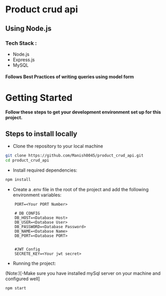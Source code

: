 # Product crud api

## Using Node.js

### Tech Stack :

- Node.js
- Express.js
- MySQL

#### Follows Best Practices of writing queries using model form

# Getting Started

#### Follow these steps to get your development environment set up for this project.

## Steps to install locally

- Clone the repository to your local machine

```bash
git clone https://github.com/Manish0045/product_crud_api.git
cd product_crud_api
```

- Install required dependencies:

```bash
npm install
```

- Create a .env file in the root of the project and add the following environment variables:

```
    PORT=<Your PORT Number>

    # DB CONFIG
    DB_HOST=<Database Host>
    DB_USER=<Database User>
    DB_PASSWORD=<Database Password>
    DB_NAME=<Database Name>
    DB_PORT=<Database PORT>


    #JWT Config
    SECRETE_KEY=<Your jwt secret>
```

- Running the project:

(Note:)[-Make sure you have installed mySql server on your machine and configured well]

```bash
npm start
```

